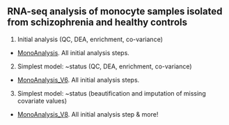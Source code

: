 ## RNA-seq analysis of monocyte samples isolated from schizophrenia and healthy controls

1. Initial analysis (QC, DEA, enrichment, co-variance)
- [MonoAnalysis](https://ar-kie.github.io/Monocyte-project/docs/10292021_monocyte-analysis-V2_markdown.html). All initial analysis steps.

2. Simplest model: ~status (QC, DEA, enrichment, co-variance)
- [MonoAnalysis_V6](https://ar-kie.github.io/Monocyte-project/docs/11102021_monocyte-analysis-V6_markdown.html). All initial analysis steps.

3. Simplest model: ~status (beautification and imputation of missing covariate values)
- [MonoAnalysis_V8](https://ar-kie.github.io/Monocyte-project/docs/11102021_monocyte-analysis-V8_markdown.html). All initial analysis step & more!
